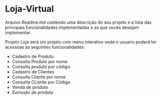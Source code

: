 # Loja-Virtual

 Arquivo Readme.md contendo uma descrição do seu projeto e a lista das principais funcionalidades implementadas e as que vocês desejam implementar. 
 
 Projeto Loja será um projeto com menu interativo onde o usuario poderá ter acessoas as seguintes funcionalidades:
 
 - Cadastro de Produto
 - Consulta Produto por nome 
 - Consulta produto por código
 - Cadastro de Clientes
 - Consulta Cliente por nome 
 - Consulta CLiente por Código 
 - Venda de produto
 - Exclusão de produto

